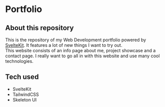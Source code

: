 # Portfolio

## About this repository

This is the repository of my Web Development portfolio powered by [SvelteKit](https://kit.svelte.dev). It features a lot of new things I want to try out. \
This website consists of an info page about me, project showcase and a contact page. I really want to go all in with this website and use many cool technologies.

## Tech used

- SvelteKit
- TailwindCSS
- Skeleton UI
